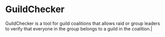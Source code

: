 # GuildChecker

GuildChecker is a tool for guild coalitions that allows raid or group leaders to verify that everyone in the group belongs to a guild in the coalition.|
